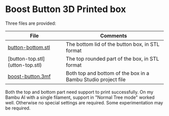 # Boost Button 3D Printed box

Three files are provided:

| File                                   | Comments                                                      |
| -------------------------------------- | ------------------------------------------------------------- |
| [button-bottom.stl](button-bottom.stl) | The bottom lid of the button box, in STL format               |
| [button-top.stl] (utton-top.stl)       | The top rounded part of the box, in STL format                |
| [boost-button.3mf](boost-button.3mf)   | Both top and bottom of the box in a Bambu Studio project file |

Both the top and bottom part need support to print successfully. On my Bambu AI with a single filament, support in "Normal Tree mode" worked well. Otherwise no special settings are required. Some experimentation may be required.
